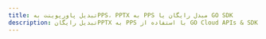 ---title: تبدیل پاورپوینت بهPPS، PPTX به PPS مبدل رایگان یا GO SDKdescription: تبدیل رایگانPPTX به PPS با استفاده از GO Cloud APIs & SDK. همچنین اسناد Microsoft PowerPoint را در Cloud ایجاد، ویرایش و رندر کنید.---